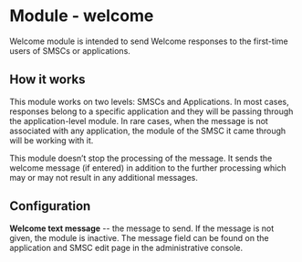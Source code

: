 Module - welcome
================

Welcome module is intended to send Welcome responses to the first-time
users of SMSCs or applications.

How it works
------------

This module works on two levels: SMSCs and Applications. In most cases,
responses belong to a specific application and they will be passing
through the application-level module. In rare cases, when the message is
not associated with any application, the module of the SMSC it came
through will be working with it.

This module doesn’t stop the processing of the message. It sends the
welcome message (if entered) in addition to the further processing which
may or may not result in any additional messages.

Configuration
--------------

**Welcome text message** -- the message to send. If the message is not
    given, the module is inactive. The message field can be found on the
    application and SMSC edit page in the administrative console.
